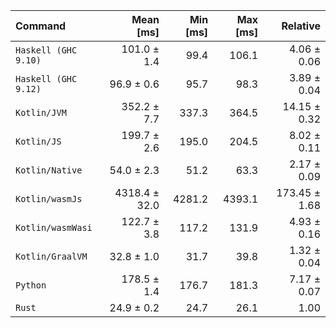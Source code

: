 | Command | Mean [ms] | Min [ms] | Max [ms] | Relative |
|:---|---:|---:|---:|---:|
| `Haskell (GHC 9.10)` | 101.0 ± 1.4 | 99.4 | 106.1 | 4.06 ± 0.06 |
| `Haskell (GHC 9.12)` | 96.9 ± 0.6 | 95.7 | 98.3 | 3.89 ± 0.04 |
| `Kotlin/JVM` | 352.2 ± 7.7 | 337.3 | 364.5 | 14.15 ± 0.32 |
| `Kotlin/JS` | 199.7 ± 2.6 | 195.0 | 204.5 | 8.02 ± 0.11 |
| `Kotlin/Native` | 54.0 ± 2.3 | 51.2 | 63.3 | 2.17 ± 0.09 |
| `Kotlin/wasmJs` | 4318.4 ± 32.0 | 4281.2 | 4393.1 | 173.45 ± 1.68 |
| `Kotlin/wasmWasi` | 122.7 ± 3.8 | 117.2 | 131.9 | 4.93 ± 0.16 |
| `Kotlin/GraalVM` | 32.8 ± 1.0 | 31.7 | 39.8 | 1.32 ± 0.04 |
| `Python` | 178.5 ± 1.4 | 176.7 | 181.3 | 7.17 ± 0.07 |
| `Rust` | 24.9 ± 0.2 | 24.7 | 26.1 | 1.00 |
